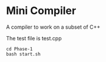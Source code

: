 # Mini Compiler

A compiler to work on a subset of C++

The test file is test.cpp
```
cd Phase-1
bash start.sh
```
